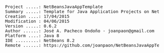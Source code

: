 <pre>

Project .....: NetBeansJavaAppTemplate
Summary .....: Template for Java Application Projects on NetBeans IDE
Creation ....: 17/04/2015
Modification : 04/06/2015
Version .....: 0.6.2
Author ......: José A. Pacheco Ondoño - joanpaon@gmail.com
Platform ....: Java 8
IDE .........: NetBeans 8.2
Remote ......: https://github.com/joanpaon/NetBeansJavaAppTemplate.git

</pre>
